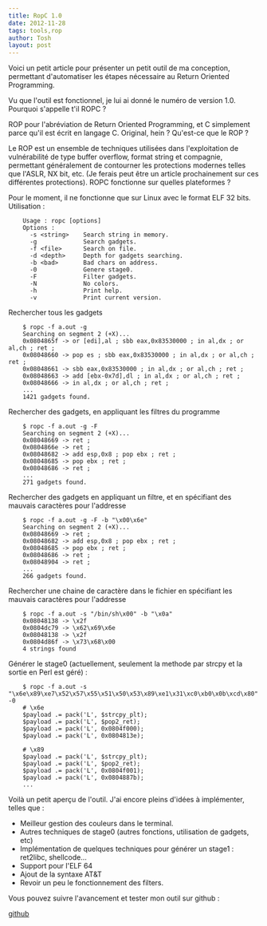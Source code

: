 ```yaml
---
title: RopC 1.0
date: 2012-11-28
tags: tools,rop
author: Tosh
layout: post
---
```


Voici un petit article pour présenter un petit outil de ma conception, permettant d'automatiser les étapes nécessaire au Return Oriented Programming.

Vu que l'outil est fonctionnel, je lui ai donné le numéro de version 1.0.
Pourquoi s'appelle t'il ROPC ?

ROP pour l'abréviation de Return Oriented Programming, et C simplement parce qu'il est écrit en langage C. Original, hein ?
Qu'est-ce que le ROP ?

Le ROP est un ensemble de techniques utilisées dans l'exploitation de vulnérabilité de type buffer overflow, format string et compagnie, permettant généralement de contourner les protections modernes telles que l'ASLR, NX bit, etc. (Je ferais peut être un article prochainement sur ces différentes protections).
ROPC fonctionne sur quelles plateformes ?

Pour le moment, il ne fonctionne que sur Linux avec le format ELF 32 bits.
Utilisation :

```
	Usage : ropc [options]
	Options :
	  -s <string>    Search string in memory.
	  -g             Search gadgets.
	  -f <file>      Search on file.
	  -d <depth>     Depth for gadgets searching.
	  -b <bad>       Bad chars on address.
	  -0             Genere stage0.
	  -F             Filter gadgets.
	  -N             No colors.
	  -h             Print help.
	  -v             Print current version.
```

Rechercher tous les gadgets


```
	$ ropc -f a.out -g
	Searching on segment 2 (+X)...
	0x0804865f -> or [edi],al ; sbb eax,0x83530000 ; in al,dx ; or al,ch ; ret ;
	0x08048660 -> pop es ; sbb eax,0x83530000 ; in al,dx ; or al,ch ; ret ;
	0x08048661 -> sbb eax,0x83530000 ; in al,dx ; or al,ch ; ret ;
	0x08048663 -> add [ebx-0x7d],dl ; in al,dx ; or al,ch ; ret ;
	0x08048666 -> in al,dx ; or al,ch ; ret ;
	...
	1421 gadgets found.
```

Rechercher des gadgets, en appliquant les filtres du programme

```
	$ ropc -f a.out -g -F
	Searching on segment 2 (+X)...
	0x08048669 -> ret ;
	0x0804866e -> ret ;
	0x08048682 -> add esp,0x8 ; pop ebx ; ret ;
	0x08048685 -> pop ebx ; ret ;
	0x08048686 -> ret ;
	...
	271 gadgets found.
```

Rechercher des gadgets en appliquant un filtre, et en spécifiant des mauvais caractères pour l'addresse

```
	$ ropc -f a.out -g -F -b "\x00\x6e"
	Searching on segment 2 (+X)...
	0x08048669 -> ret ;
	0x08048682 -> add esp,0x8 ; pop ebx ; ret ;
	0x08048685 -> pop ebx ; ret ;
	0x08048686 -> ret ;
	0x08048904 -> ret ;
	...
	266 gadgets found.
```

Rechercher une chaine de caractère dans le fichier en spécifiant les mauvais caractères pour l'addresse

```
	$ ropc -f a.out -s "/bin/sh\x00" -b "\x0a"
	0x08048138 -> \x2f
	0x0804dc79 -> \x62\x69\x6e
	0x08048138 -> \x2f
	0x0804d86f -> \x73\x68\x00
	4 strings found
```

Générer le stage0 (actuellement, seulement la methode par strcpy et la sortie en Perl est géré) :

```
	$ ropc -f a.out -s "\x6e\x89\xe7\x52\x57\x55\x51\x50\x53\x89\xe1\x31\xc0\xb0\x0b\xcd\x80" -0
	# \x6e
	$payload .= pack('L', $strcpy_plt);
	$payload .= pack('L', $pop2_ret);
	$payload .= pack('L', 0x0804f000);
	$payload .= pack('L', 0x0804813e);

	# \x89
	$payload .= pack('L', $strcpy_plt);
	$payload .= pack('L', $pop2_ret);
	$payload .= pack('L', 0x0804f001);
	$payload .= pack('L', 0x0804887b);
	...
```


Voilà un petit aperçu de l'outil. J'ai encore pleins d'idées à implémenter, telles que :

* Meilleur gestion des couleurs dans le terminal.
* Autres techniques de stage0 (autres fonctions, utilisation de gadgets, etc)
* Implémentation de quelques techniques pour générer un stage1 : ret2libc, shellcode...
* Support pour l'ELF 64
* Ajout de la syntaxe AT&T
* Revoir un peu le fonctionnement des filters.

Vous pouvez suivre l'avancement et tester mon outil sur github :

[github](https://github.com/t00sh/rop-tool)
